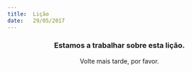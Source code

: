 ```yaml
---
title:  Lição
date:   29/05/2017
---
```


### <center>Estamos a trabalhar sobre esta lição.</center>
<center>Volte mais tarde, por favor.</center>